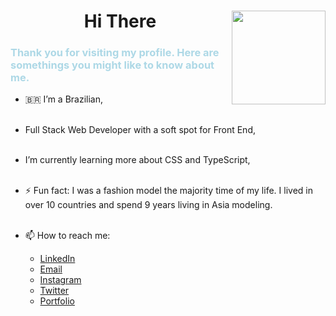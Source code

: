  <h1 align= "center">Hi There <img align="right" width="150" height="150" src="https://i.pinimg.com/originals/26/cd/60/26cd609483e5dd157bf4dbe279ad6fbe.gif"/></h1> 
 
<h3 style="color:lightBlue">Thank you for visiting my profile. Here are somethings you might like to know about me.</h3>

- 🇧🇷 I’m a Brazilian,
  <br><br>
- Full Stack Web Developer with a soft spot for Front End,
  <br><br>
- I’m currently learning more about CSS and TypeScript,
  <br><br>
- ⚡ Fun fact: I was a fashion model the majority time of my life. I lived in over 10 countries and spend 9 years living in Asia modeling.
  <br><br>

- 📫 How to reach me:
  <br>
  <ul>
  <li><a href= "https://www.linkedin.com/in/cha-alexander" target="_blank">LinkedIn
  </a></li>
  <li> <a href= "mailto:charlennep@gmail.com" target="_blank">Email
  </a></li>
  <li> <a href= "https://www.instagram.com/chaporangaba/" target="_blank">Instagram
  </a></li>
  <li> <a href= "https://twitter.com/chaporangaba" target="_blank">Twitter
  </a></li>
  <li> <a href= "https://chaalexander.github.io/" target="_blank">Portfolio
  </a></li>
  </ul>
